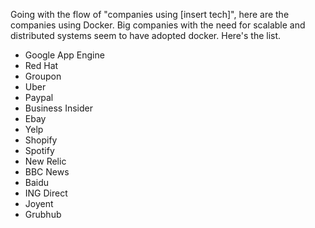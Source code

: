 Going with the flow of "companies using [insert tech]", here are the companies using Docker. Big companies with the need for scalable and distributed systems seem to have adopted docker. Here's the list.

- Google App Engine
- Red Hat
- Groupon
- Uber
- Paypal
- Business Insider
- Ebay
- Yelp
- Shopify
- Spotify
- New Relic
- BBC News
- Baidu
- ING Direct
- Joyent
- Grubhub

